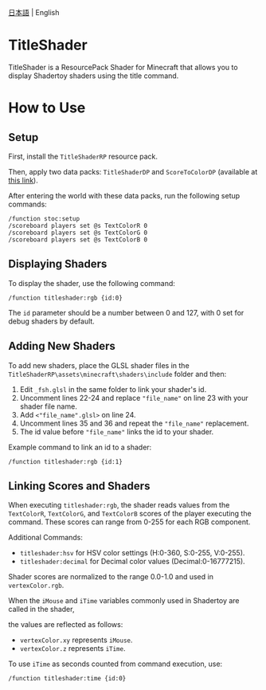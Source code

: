 [日本語](https://github.com/midorikuma/TitleShader/blob/main/README-ja.md) | English
# TitleShader
TitleShader is a ResourcePack Shader for Minecraft that allows you to display Shadertoy shaders using the title command.

# How to Use
## Setup
First, install the `TitleShaderRP` resource pack.

Then, apply two data packs: `TitleShaderDP` and `ScoreToColorDP` (available at [this link](https://github.com/midorikuma/DP_Libraries)).

After entering the world with these data packs, run the following setup commands:
```
/function stoc:setup
/scoreboard players set @s TextColorR 0
/scoreboard players set @s TextColorG 0
/scoreboard players set @s TextColorB 0
```


## Displaying Shaders
To display the shader, use the following command:
```
/function titleshader:rgb {id:0}
```
The `id` parameter should be a number between 0 and 127, with 0 set for debug shaders by default.

## Adding New Shaders
To add new shaders, place the GLSL shader files in the `TitleShaderRP\assets\minecraft\shaders\include` folder and then:
1. Edit `_fsh.glsl` in the same folder to link your shader's id.
2. Uncomment lines 22-24 and replace `"file_name"` on line 23 with your shader file name.
3. Add `<"file_name".glsl>` on line 24.
4. Uncomment lines 35 and 36 and repeat the `"file_name"` replacement.
5. The id value before `"file_name"` links the id to your shader.

Example command to link an id to a shader:
```
/function titleshader:rgb {id:1}
```

## Linking Scores and Shaders
When executing `titleshader:rgb`, the shader reads values from the `TextColorR`, `TextColorG`, and `TextColorB` scores of the player executing the command. These scores can range from 0-255 for each RGB component.

Additional Commands:
- `titleshader:hsv` for HSV color settings (H:0-360, S:0-255, V:0-255).
- `titleshader:decimal` for Decimal color values (Decimal:0-16777215).

Shader scores are normalized to the range 0.0-1.0 and used in `vertexColor.rgb`.

When the `iMouse` and `iTime` variables commonly used in Shadertoy are called in the shader,

the values are reflected as follows:
- `vertexColor.xy` represents `iMouse`.
- `vertexColor.z` represents `iTime`.

To use `iTime` as seconds counted from command execution, use:
```
/function titleshader:time {id:0}
```

